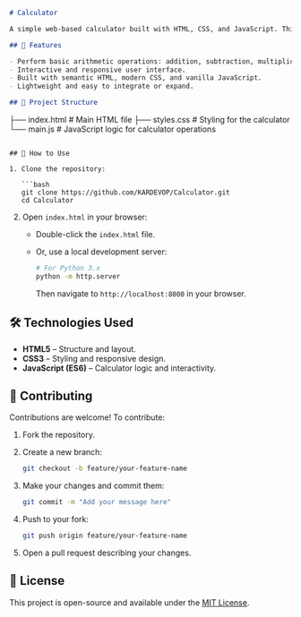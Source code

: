 ```markdown
# Calculator

A simple web-based calculator built with HTML, CSS, and JavaScript. This project demonstrates fundamental front-end development skills and provides a responsive interface for performing basic arithmetic operations.

## 🚀 Features

- Perform basic arithmetic operations: addition, subtraction, multiplication, and division.
- Interactive and responsive user interface.
- Built with semantic HTML, modern CSS, and vanilla JavaScript.
- Lightweight and easy to integrate or expand.

## 📁 Project Structure

```
├── index.html     # Main HTML file
├── styles.css     # Styling for the calculator
└── main.js        # JavaScript logic for calculator operations
```

## 🧪 How to Use

1. Clone the repository:

   ```bash
   git clone https://github.com/KARDEVOP/Calculator.git
   cd Calculator
   ```

2. Open `index.html` in your browser:

   - Double-click the `index.html` file.
   - Or, use a local development server:

     ```bash
     # For Python 3.x
     python -m http.server
     ```

     Then navigate to `http://localhost:8000` in your browser.

## 🛠️ Technologies Used

- **HTML5** – Structure and layout.
- **CSS3** – Styling and responsive design.
- **JavaScript (ES6)** – Calculator logic and interactivity.

## 🤝 Contributing

Contributions are welcome! To contribute:

1. Fork the repository.
2. Create a new branch:

   ```bash
   git checkout -b feature/your-feature-name
   ```

3. Make your changes and commit them:

   ```bash
   git commit -m "Add your message here"
   ```

4. Push to your fork:

   ```bash
   git push origin feature/your-feature-name
   ```

5. Open a pull request describing your changes.

## 📄 License

This project is open-source and available under the [MIT License](LICENSE).
```
